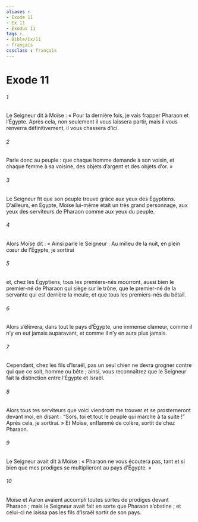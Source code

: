 ```yaml
---
aliases : 
- Exode 11
- Ex 11
- Exodus 11
tags : 
- Bible/Ex/11
- français
cssclass : français
---
```


# Exode 11

###### 1
Le Seigneur dit à Moïse : « Pour la dernière fois, je vais frapper Pharaon et l’Égypte. Après cela, non seulement il vous laissera partir, mais il vous renverra définitivement, il vous chassera d’ici.
###### 2
Parle donc au peuple : que chaque homme demande à son voisin, et chaque femme à sa voisine, des objets d’argent et des objets d’or. »
###### 3
Le Seigneur fit que son peuple trouve grâce aux yeux des Égyptiens. D’ailleurs, en Égypte, Moïse lui-même était un très grand personnage, aux yeux des serviteurs de Pharaon comme aux yeux du peuple.
###### 4
Alors Moïse dit : « Ainsi parle le Seigneur : Au milieu de la nuit, en plein cœur de l’Égypte, je sortirai
###### 5
et, chez les Égyptiens, tous les premiers-nés mourront, aussi bien le premier-né de Pharaon qui siège sur le trône, que le premier-né de la servante qui est derrière la meule, et que tous les premiers-nés du bétail.
###### 6
Alors s’élèvera, dans tout le pays d’Égypte, une immense clameur, comme il n’y en eut jamais auparavant, et comme il n’y en aura plus jamais.
###### 7
Cependant, chez les fils d’Israël, pas un seul chien ne devra grogner contre qui que ce soit, homme ou bête ; ainsi, vous reconnaîtrez que le Seigneur fait la distinction entre l’Égypte et Israël.
###### 8
Alors tous tes serviteurs que voici viendront me trouver et se prosterneront devant moi, en disant : “Sors, toi et tout le peuple qui marche à ta suite !” Après cela, je sortirai. » Et Moïse, enflammé de colère, sortit de chez Pharaon.
###### 9
Le Seigneur avait dit à Moïse : « Pharaon ne vous écoutera pas, tant et si bien que mes prodiges se multiplieront au pays d’Égypte. »
###### 10
Moïse et Aaron avaient accompli toutes sortes de prodiges devant Pharaon ; mais le Seigneur avait fait en sorte que Pharaon s’obstine ; et celui-ci ne laissa pas les fils d’Israël sortir de son pays.
